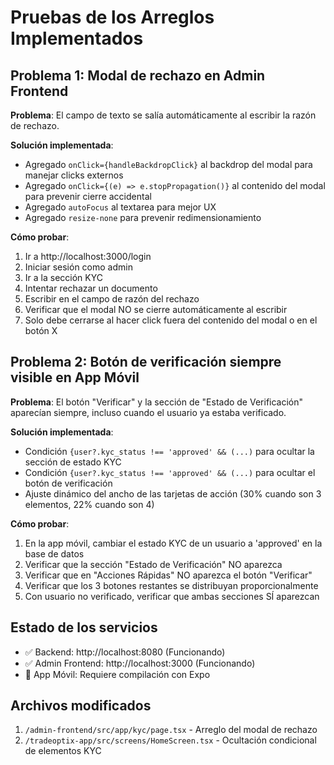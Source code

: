 # Pruebas de los Arreglos Implementados

## Problema 1: Modal de rechazo en Admin Frontend
**Problema**: El campo de texto se salía automáticamente al escribir la razón de rechazo.

**Solución implementada**:
- Agregado `onClick={handleBackdropClick}` al backdrop del modal para manejar clicks externos
- Agregado `onClick={(e) => e.stopPropagation()}` al contenido del modal para prevenir cierre accidental
- Agregado `autoFocus` al textarea para mejor UX
- Agregado `resize-none` para prevenir redimensionamiento

**Cómo probar**:
1. Ir a http://localhost:3000/login
2. Iniciar sesión como admin
3. Ir a la sección KYC
4. Intentar rechazar un documento
5. Escribir en el campo de razón del rechazo
6. Verificar que el modal NO se cierre automáticamente al escribir
7. Solo debe cerrarse al hacer click fuera del contenido del modal o en el botón X

## Problema 2: Botón de verificación siempre visible en App Móvil
**Problema**: El botón "Verificar" y la sección de "Estado de Verificación" aparecían siempre, incluso cuando el usuario ya estaba verificado.

**Solución implementada**:
- Condición `{user?.kyc_status !== 'approved' && (...)` para ocultar la sección de estado KYC
- Condición `{user?.kyc_status !== 'approved' && (...)` para ocultar el botón de verificación
- Ajuste dinámico del ancho de las tarjetas de acción (30% cuando son 3 elementos, 22% cuando son 4)

**Cómo probar**:
1. En la app móvil, cambiar el estado KYC de un usuario a 'approved' en la base de datos
2. Verificar que la sección "Estado de Verificación" NO aparezca
3. Verificar que en "Acciones Rápidas" NO aparezca el botón "Verificar"
4. Verificar que los 3 botones restantes se distribuyan proporcionalmente
5. Con usuario no verificado, verificar que ambas secciones SÍ aparezcan

## Estado de los servicios
- ✅ Backend: http://localhost:8080 (Funcionando)
- ✅ Admin Frontend: http://localhost:3000 (Funcionando)
- 📱 App Móvil: Requiere compilación con Expo

## Archivos modificados
1. `/admin-frontend/src/app/kyc/page.tsx` - Arreglo del modal de rechazo
2. `/tradeoptix-app/src/screens/HomeScreen.tsx` - Ocultación condicional de elementos KYC